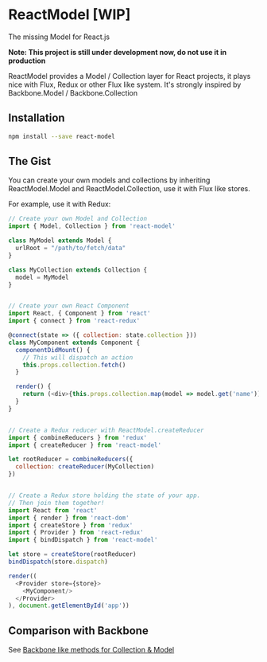 ReactModel [WIP]
===

The missing Model for React.js

**Note: This project is still under development now, do not use it in production**

ReactModel provides a Model / Collection layer for React projects, it plays nice
with Flux, Redux or other Flux like system.
It's strongly inspired by Backbone.Model / Backbone.Collection

Installation
---

```bash
npm install --save react-model
```

The Gist
---

You can create your own models and collections by inheriting ReactModel.Model and
ReactModel.Collection, use it with Flux like stores.

For example, use it with Redux:

```javascript
// Create your own Model and Collection
import { Model, Collection } from 'react-model'

class MyModel extends Model {
  urlRoot = "/path/to/fetch/data"
}

class MyCollection extends Collection {
  model = MyModel
}


// Create your own React Component
import React, { Component } from 'react'
import { connect } from 'react-redux'

@connect(state => ({ collection: state.collection }))
class MyComponent extends Component {
  componentDidMount() {
    // This will dispatch an action
    this.props.collection.fetch()
  }

  render() {
    return (<div>{this.props.collection.map(model => model.get('name'))}</div>)
  }
}


// Create a Redux reducer with ReactModel.createReducer
import { combineReducers } from 'redux'
import { createReducer } from 'react-model'

let rootReducer = combineReducers({
  collection: createReducer(MyCollection)
})


// Create a Redux store holding the state of your app.
// Then join them together!
import React from 'react'
import { render } from 'react-dom'
import { createStore } from 'redux'
import { Provider } from 'react-redux'
import { bindDispatch } from 'react-model'

let store = createStore(rootReducer)
bindDispatch(store.dispatch)

render((
  <Provider store={store}>
    <MyComponent/>
  </Provider>
), document.getElementById('app'))


```

Comparison with Backbone
---

See [Backbone like methods for Collection & Model](https://github.com/bbtfr/react-model/issues/1)
